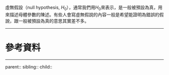 虛無假設（null hypothesis, $H_0$），通常我們用$H_0$來表示，是一般被預設為真，用來描述母體參數的陳述。有些人會寫虛無假說的內容一般是希望能證明為錯誤的假說，跟一般被預設為真的意思其實差不多。

- - -
# 參考資料

- - -
parent::
sibling::
child::